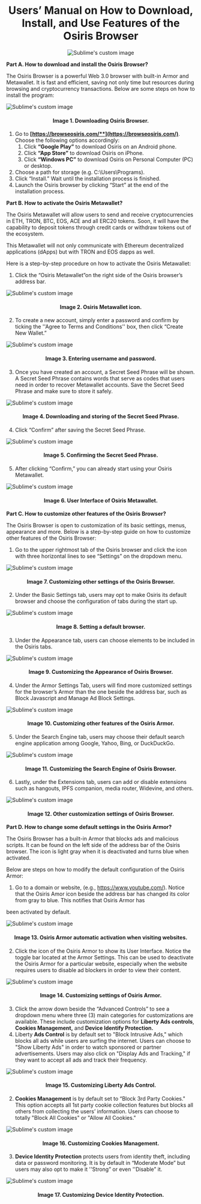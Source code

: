 ﻿<h1 align="center">
Users’ Manual on How to Download, Install, and Use Features of the Osiris Browser
</h1>
<p align="center">
  <img src="/images/osirisimage.jpg?raw=true" alt="Sublime's custom image"/>
</p>

**Part A. How to download and install the Osiris Browser?**

The Osiris Browser is a powerful Web 3.0 browser with built-in Armor and Metawallet. It is fast and efficient, saving not only time but resources during browsing and cryptocurrency transactions. Below are some steps on how to install the program:

<img src="/images/Image_1.gif?raw=true" alt="Sublime's custom image"/>

<h4 align="center">
   Image 1. Downloading Osiris Browser.
</h4>


1. Go to **[https://browseosiris.com/**](https://browseosiris.com/)**. Choose the following options accordingly:
   1. Click **“Google Play”** to download Osiris on an Android phone.
   1. Click **“App Store”** to download Osiris on iPhone.
   1. Click **“Windows PC”** to download Osiris on Personal Computer (PC) or desktop.
1. Choose a path for storage (e.g. C:\Users\Programs).
1. Click “Install.” Wait until the installation process is finished.
1. Launch the Osiris browser by clicking “Start” at the end of the installation process.

**Part B. How to activate the Osiris Metawallet?**

The Osiris Metawallet will allow users to send and receive cryptocurrencies in ETH, TRON, BTC, EOS, ACE and all ERC20 tokens. Soon, it will have the capability to deposit tokens through credit cards or withdraw tokens out of the ecosystem.

This Metawallet will not only communicate with Ethereum decentralized applications (dApps) but with TRON and EOS dapps as well.

Here is a step-by-step procedure on how to activate the Osiris Metawallet:

1. Click the “Osiris Metawallet”on the right side of the Osiris browser’s address bar.

<img src="/images/Image_2.gif?raw=true" alt="Sublime's custom image"/>

<h4 align="center">
   Image 2. Osiris Metawallet icon.
</h4>

2. To create a new account, simply enter a password and confirm by ticking the ''Agree to Terms and Conditions'' box, then click  “Create New Wallet.”

<img src="/images/Image_3.gif?raw=true" alt="Sublime's custom image"/>

<h4 align="center">
   Image 3. Entering username and password.
</h4>

3. Once you have created an account, a Secret Seed Phrase will be shown. A Secret Seed Phrase contains words that serve as codes that users need in order to recover Metawallet accounts. Save the Secret Seed Phrase and make sure to store it safely.

<img src="/images/Image_4.gif?raw=true" alt="Sublime's custom image"/>

<h4 align="center">
   Image 4. Downloading and storing of the Secret Seed Phrase.
</h4>

4. Click “Confirm” after saving the Secret Seed Phrase.

<img src="/images/Image_5.gif?raw=true" alt="Sublime's custom image"/>

<h4 align="center">
   Image 5. Confirming the Secret Seed Phrase.
</h4>

5. After clicking “Confirm,” you can already start using your Osiris Metawallet.

<img src="/images/Image_6.gif?raw=true" alt="Sublime's custom image"/>

<h4 align="center">
   Image 6. User Interface of Osiris Metawallet.
</h4>

**Part C. How to customize other features of the Osiris Browser?**

The Osiris Browser is open to customization of its basic settings, menus, appearance and more. Below is a step-by-step guide on how to customize other features of the Osiris Browser:

1. Go to the upper rightmost tab of the Osiris browser and click the icon with three horizontal lines to see “Settings” on the dropdown menu.

<img src="/images/image_7.jpg?raw=true" alt="Sublime's custom image"/>

<h4 align="center">
   Image 7. Customizing other settings of the Osiris Browser.
</h4>

2. Under the Basic Settings tab, users may opt to make Osiris its default browser and choose the configuration of tabs during the start up.

<img src="/images/image_8.jpg?raw=true" alt="Sublime's custom image"/>

<h4 align="center">
   Image 8. Setting a default browser.
</h4>

3. Under the Appearance tab, users can choose elements to be included in the Osiris tabs.

<img src="/images/image_9.jpg?raw=true" alt="Sublime's custom image"/>

<h4 align="center">
   Image 9. Customizing the Appearance of Osiris Browser.
</h4>

4. Under the Armor Settings Tab, users will find more customized settings for the browser’s Armor than the one beside the address bar, such as Block Javascript and Manage Ad Block Settings.

<img src="/images/image_10.jpg?raw=true" alt="Sublime's custom image"/>

<h4 align="center">
   Image 10. Customizing other features of the Osiris Armor.
</h4>

5. Under the Search Engine tab, users may choose their default search engine application among Google, Yahoo, Bing, or DuckDuckGo.

<img src="/images/image_11.jpg?raw=true" alt="Sublime's custom image"/>

<h4 align="center">
   Image 11. Customizing the Search Engine of Osiris Browser.
</h4>

6. Lastly,  under the Extensions tab,  users can add or disable extensions such as hangouts, IPFS companion, media router, Widevine, and others.

<img src="/images/image_12.jpg?raw=true" alt="Sublime's custom image"/>

<h4 align="center">
   Image 12. Other customization settings of Osiris Browser.
</h4>

**Part D. How to change some default settings in the Osiris Armor?**

The Osiris Browser has a built-in Armor that blocks ads and malicious scripts. It can be found on the left side of the address bar of the Osiris browser. The icon is light gray when it is deactivated and turns blue when activated.

Below are steps on how to modify the default configuration of the Osiris Armor:

1. Go to a domain or website, (e.g., <https://www.youtube.com/>). Notice that the Osiris Amor icon beside the address bar has changed its color from gray to blue. This notifies that Osiris Armor has

been activated by default.

<img src="/images/image_13.gif?raw=true" alt="Sublime's custom image"/>

<h4 align="center">
   Image 13. Osiris Armor automatic activation when visiting websites.
</h4>

2. Click the icon of the Osiris Armor to show its User Interface. Notice the toggle bar located at the Armor Settings. This can be used to deactivate the Osiris Armor for a particular website, especially when the website requires users to disable ad blockers in order to view their content.

<img src="/images/image_14.gif?raw=true" alt="Sublime's custom image"/>

<h4 align="center">
   Image 14. Customizing settings of Osiris Armor.
</h4>

3. Click the arrow down beside the “Advanced Controls” to see a dropdown menu where three (3) main categories for customizations are available. These include customization options for **Liberty Ads controls**, **Cookies Management,** and **Device Identify Protection.**
1. Liberty **Ads Control** is by default set to "Block Intrusive Ads," which blocks all ads while users are surfing the internet. Users can choose to "Show Liberty Ads" in order to watch sponsored or partner advertisements. Users may also click on "Display Ads and Tracking," if they want to accept all ads and track their frequency.

<img src="/images/image_15.gif?raw=true" alt="Sublime's custom image"/>

<h4 align="center">
   Image 15. Customizing Liberty Ads Control.
</h4>

2. **Cookies Management** is by default set to “Block 3rd Party Cookies." This option accepts all 1st party cookie collection features but blocks all others from collecting the users’ information. Users can choose to totally "Block All Cookies" or "Allow All Cookies."

<img src="/images/image_16.gif?raw=true" alt="Sublime's custom image"/>

<h4 align="center">
   Image 16. Customizing Cookies Management.
</h4>

3. **Device Identity Protection** protects users from identity theft, including data or password monitoring. It is by default in “Moderate Mode” but users may also opt to make it ''Strong” or even ''Disable” it.

<img src="/images/image_17.gif?raw=true" alt="Sublime's custom image"/>

<h4 align="center">
   Image 17. Customizing Device Identity Protection.
</h4>
